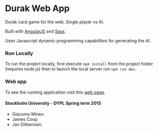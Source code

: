 # Durak Web App

Durak card game for the web. Single player vs AI.

Built with [AngularJS](https://angularjs.org/) and [Sass](http://sass-lang.com/).

Uses Javascript dynamic programming capabilities for generating the AI.

### Run Locally
To run the project locally, first execute `npm install` from the project folder (requires node.js) then to launch the local server run `npm run dev`.

### Web app
To see the running application visit this [web page](https://durakwebapp.web.app/).


#### Stockholm University - DYPL Spring term 2015

- Giacomo Mineo
- James Coop
- Jan Dilberowic
